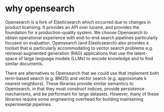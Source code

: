 # why opensearch

Opensearch is a fork of Elasticsearch which occurred due to changes in product licensing.
It provides an API over lucene, and provides the foundation for a production-quality system.
We choose Opensearch to obtain operational experience with end-to-end search pipelines particularly focused on evaluation.
Opensearch (and Elasticsearch) also provides a toolset that is particularly accommodating to vector search problems e.g. retrieval-augmented generation (RAG) applications that use the latent-space of large language models (LLMs) to encode knowledge and to find similar documents.

There are alternatives to Opensearch that we could use that implement both term-based search (e.g. BM25) and vector search (e.g. approximate k nearest neighbors).
These libraries provide similar semantics to Opensearch, in that they must construct indices, provide persistence mechanisms, and be performant for large datasets.
However, many of these libraries require some engineering overhead for building maintaining experimental pipelines.
